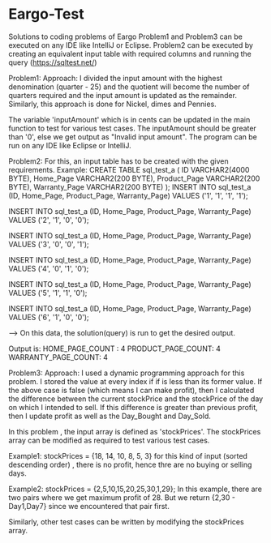 # Eargo-Test
Solutions to coding problems of Eargo
Problem1 and Problem3 can be executed on any IDE like IntelliJ or Eclipse.
Problem2 can be executed by creating an equivalent input table with required columns and running the query (https://sqltest.net/)

Problem1:
Approach: I divided the input amount with the highest denomination (quarter - 25) and the quotient will become the number of quarters required and the input amount is updated as the remainder. Similarly, this approach is done for Nickel, dimes and Pennies.

The variable 'inputAmount' which is in cents can be updated in the main function to test for various test cases.
The inputAmount should be greater than '0', else we get output as "Invalid input amount".
The program can be run on any IDE like Eclipse or IntelliJ.

Problem2:
For this, an input table has to be created with the given requirements.
Example: 
CREATE TABLE sql_test_a 
( 
    ID         VARCHAR2(4000 BYTE), 
    Home_Page VARCHAR2(200 BYTE), 
    Product_Page  VARCHAR2(200 BYTE),
    Warranty_Page VARCHAR2(200 BYTE)
); 
INSERT INTO sql_test_a (ID, Home_Page, Product_Page, Warranty_Page) VALUES ('1', '1', '1', '1'); 

INSERT INTO sql_test_a (ID, Home_Page, Product_Page, Warranty_Page) VALUES ('2', '1', '0', '0'); 

INSERT INTO sql_test_a (ID, Home_Page, Product_Page, Warranty_Page) VALUES ('3', '0', '0', '1'); 

INSERT INTO sql_test_a (ID, Home_Page, Product_Page, Warranty_Page) VALUES ('4', '0', '1', '0'); 

INSERT INTO sql_test_a (ID, Home_Page, Product_Page, Warranty_Page) VALUES ('5', '1', '1', '0'); 

INSERT INTO sql_test_a (ID, Home_Page, Product_Page, Warranty_Page) VALUES ('6', '1', '0', '0');

--> On this data, the solution(query) is run to get the desired output.

Output is:
HOME_PAGE_COUNT : 4
PRODUCT_PAGE_COUNT: 4
WARRANTY_PAGE_COUNT: 4

Problem3:
Approach: I used a dynamic programming approach for this problem. I stored the value at every index if if is less than its former value. If the above case is false (which means I can make profit), then I calculated the difference between the current stockPrice and the stockPrice of the day on which I intended to sell. If this difference is greater than previous profit, then I update profit as well as the Day_Bought and Day_Sold.

In this problem , the input array is defined as 'stockPrices'.
The stockPrices array can be modified as required to test various test cases.

Example1: stockPrices = {18, 14, 10, 8, 5, 3}
for this kind of input (sorted descending order) , there is no profit, hence thre are no buying or selling days.

Example2: stockPrices = {2,5,10,15,20,25,30,1,29};
In this example, there are two pairs where we get maximum profit of 28. But we return {2,30 - Day1,Day7} since we encountered that pair first.

Similarly, other test cases can be written by modifying the stockPrices array.

